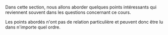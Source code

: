 Dans cette section, nous allons aborder quelques points intéressants qui reviennent souvent dans les questions concernant ce cours.

Les points abordés n'ont pas de relation particulière et peuvent donc être lu dans n'importe quel ordre.